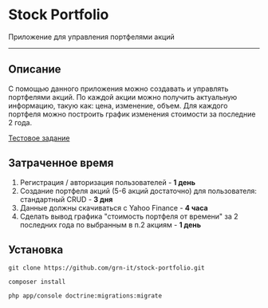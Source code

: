 # Stock Portfolio
Приложение для управления портфелями акций

---

Описание
-------
С помощью данного приложения можно создавать и управлять портфелями акций.
По каждой акции можно получить актуальную информацию, такую как: цена, изменение, объем.
Для каждого портфеля можно построить график изменения стоимости за последние 2 года.

[Тестовое задание](https://gist.github.com/smirik/4d6f323e8c2eba9054da)

Затраченное время
-----------------
1. Регистрация / авторизация пользователей - **1 день**
2. Создание портфеля акций (5-6 акций достаточно) для пользователя: стандартный CRUD - **3 дня**
3. Данные должны скачиваться с Yahoo Finance - **4 часа**
4. Сделать вывод графика "стоимость портфеля от времени" за 2 последних года по выбранным в п.2 акциям - **1 день**

Установка
---------
```
git clone https://github.com/grn-it/stock-portfolio.git
```

```
composer install
```

```
php app/console doctrine:migrations:migrate
```
